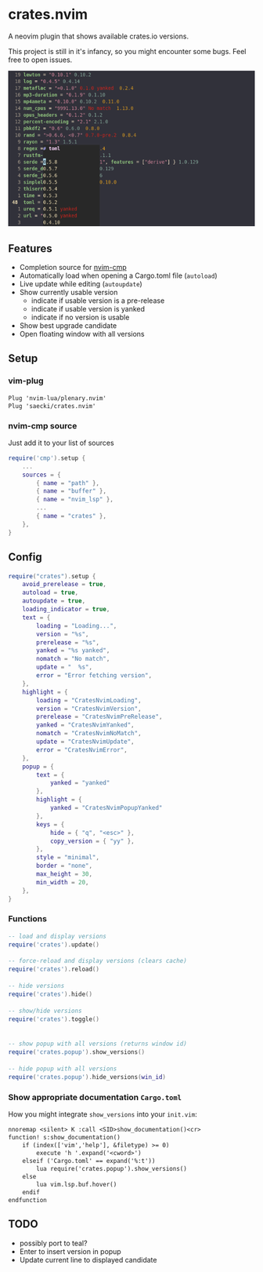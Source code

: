 # crates.nvim
A neovim plugin that shows available crates.io versions.

This project is still in it's infancy, so you might encounter some bugs.
Feel free to open issues.

![](res/example.png)

## Features
- Completion source for [nvim-cmp](https://github.com/hrsh7th/nvim-cmp)
- Automatically load when opening a Cargo.toml file (`autoload`)
- Live update while editing (`autoupdate`)
- Show currently usable version
    - indicate if usable version is a pre-release
    - indicate if usable version is yanked
    - indicate if no version is usable
- Show best upgrade candidate
- Open floating window with all versions

## Setup

### vim-plug
```
Plug 'nvim-lua/plenary.nvim'
Plug 'saecki/crates.nvim'
```

### nvim-cmp source
Just add it to your list of sources
```lua
require('cmp').setup {
    ...
    sources = {
        { name = "path" },
        { name = "buffer" },
        { name = "nvim_lsp" },
        ...
        { name = "crates" },
    },
}
```

## Config
```lua
require("crates").setup {
    avoid_prerelease = true,
    autoload = true,
    autoupdate = true,
    loading_indicator = true,
    text = {
        loading = "Loading...",
        version = "%s",
        prerelease = "%s",
        yanked = "%s yanked",
        nomatch = "No match",
        update = "  %s",
        error = "Error fetching version",
    },
    highlight = {
        loading = "CratesNvimLoading",
        version = "CratesNvimVersion",
        prerelease = "CratesNvimPreRelease",
        yanked = "CratesNvimYanked",
        nomatch = "CratesNvimNoMatch",
        update = "CratesNvimUpdate",
        error = "CratesNvimError",
    },
    popup = {
        text = {
            yanked = "yanked"
        },
        highlight = {
            yanked = "CratesNvimPopupYanked"
        },
        keys = {
            hide = { "q", "<esc>" },
            copy_version = { "yy" },
        },
        style = "minimal",
        border = "none",
        max_height = 30,
        min_width = 20,
    },
}
```
### Functions
```lua
-- load and display versions
require('crates').update()

-- force-reload and display versions (clears cache)
require('crates').reload()

-- hide versions
require('crates').hide()

-- show/hide versions
require('crates').toggle()


-- show popup with all versions (returns window id)
require('crates.popup').show_versions()

-- hide popup with all versions
require('crates.popup').hide_versions(win_id)
```

### Show appropriate documentation `Cargo.toml`
How you might integrate `show_versions` into your `init.vim`:
```viml
nnoremap <silent> K :call <SID>show_documentation()<cr>
function! s:show_documentation()
    if (index(['vim','help'], &filetype) >= 0)
        execute 'h '.expand('<cword>')
    elseif ('Cargo.toml' == expand('%:t'))
        lua require('crates.popup').show_versions()
    else
        lua vim.lsp.buf.hover()
    endif
endfunction
```

## TODO
- possibly port to teal?
- Enter to insert version in popup
- Update current line to displayed candidate

